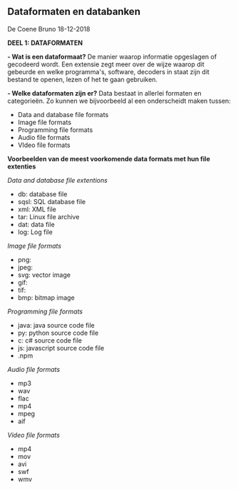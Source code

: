 ﻿## Dataformaten en databanken

De Coene Bruno
18-12-2018

**DEEL 1: DATAFORMATEN**

 **- Wat is een dataformaat?**
		De manier waarop informatie opgeslagen of gecodeerd wordt. Een extensie zegt meer over de wijze waarop dit gebeurde en welke programma's, software, decoders in staat zijn dit bestand te openen, lezen of het te gaan gebruiken.
 
  **- Welke dataformaten zijn er?**
Data bestaat in allerlei formaten en categorieën.
Zo kunnen we bijvoorbeeld al een onderscheidt maken tussen:

 - Data and database file formats
 - Image file formats
 - Programming file formats 
 - Audio file formats
 - VIdeo file formats

**Voorbeelden van de meest voorkomende data formats met hun file extenties**

*Data and database file extentions*
 - db: database file
 - sqsl: SQL database file
 - xml: XML file
 - tar: Linux file archive
 - dat: data file
 - log: Log file

*Image file formats*
 - png: 
 - jpeg: 
 - svg: vector image
 - gif: 
 - tif: 
 - bmp: bitmap image

*Programming file formats*

 - java: java source code file
 - py: python source code file
 - c: c# source code file
 - js: javascript source code file
 - .npm

*Audio file formats*

 - mp3
 - wav
 - flac
 - mp4
 - mpeg
 - aif

*Video file formats*

 - mp4
 - mov
 - avi
 - swf
 - wmv

